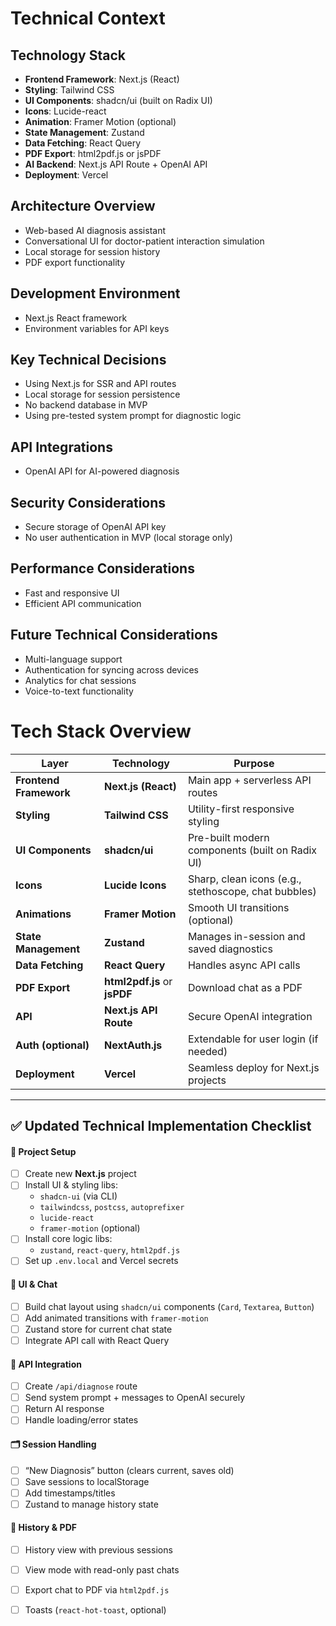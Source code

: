 # Technical Context

## Technology Stack
- **Frontend Framework**: Next.js (React)
- **Styling**: Tailwind CSS
- **UI Components**: shadcn/ui (built on Radix UI)
- **Icons**: Lucide-react
- **Animation**: Framer Motion (optional)
- **State Management**: Zustand
- **Data Fetching**: React Query
- **PDF Export**: html2pdf.js or jsPDF
- **AI Backend**: Next.js API Route + OpenAI API
- **Deployment**: Vercel

## Architecture Overview
- Web-based AI diagnosis assistant
- Conversational UI for doctor-patient interaction simulation
- Local storage for session history
- PDF export functionality

## Development Environment
- Next.js React framework
- Environment variables for API keys

## Key Technical Decisions
- Using Next.js for SSR and API routes
- Local storage for session persistence
- No backend database in MVP
- Using pre-tested system prompt for diagnostic logic

## API Integrations
- OpenAI API for AI-powered diagnosis

## Security Considerations
- Secure storage of OpenAI API key
- No user authentication in MVP (local storage only)

## Performance Considerations
- Fast and responsive UI
- Efficient API communication

## Future Technical Considerations
- Multi-language support
- Authentication for syncing across devices
- Analytics for chat sessions
- Voice-to-text functionality

# Tech Stack Overview

| Layer                | Technology                     | Purpose |
|----------------------|--------------------------------|---------|
| **Frontend Framework** | **Next.js (React)**             | Main app + serverless API routes |
| **Styling**          | **Tailwind CSS**                | Utility-first responsive styling |
| **UI Components**    | **shadcn/ui**                   | Pre-built modern components (built on Radix UI) |
| **Icons**            | **Lucide Icons**                | Sharp, clean icons (e.g., stethoscope, chat bubbles) |
| **Animations**       | **Framer Motion**               | Smooth UI transitions (optional) |
| **State Management** | **Zustand**                     | Manages in-session and saved diagnostics |
| **Data Fetching**    | **React Query**                 | Handles async API calls |
| **PDF Export**       | **html2pdf.js** or **jsPDF**    | Download chat as a PDF |
| **API**              | **Next.js API Route**           | Secure OpenAI integration |
| **Auth (optional)**  | **NextAuth.js**                 | Extendable for user login (if needed) |
| **Deployment**       | **Vercel**                      | Seamless deploy for Next.js projects |

---

## ✅ Updated Technical Implementation Checklist

#### 🧰 Project Setup
- [ ] Create new **Next.js** project
- [ ] Install UI & styling libs:
  - `shadcn-ui` (via CLI)
  - `tailwindcss`, `postcss`, `autoprefixer`
  - `lucide-react`
  - `framer-motion` (optional)
- [ ] Install core logic libs:
  - `zustand`, `react-query`, `html2pdf.js`
- [ ] Set up `.env.local` and Vercel secrets

#### 💬 UI & Chat
- [ ] Build chat layout using `shadcn/ui` components (`Card`, `Textarea`, `Button`)
- [ ] Add animated transitions with `framer-motion`
- [ ] Zustand store for current chat state
- [ ] Integrate API call with React Query

#### 🧠 API Integration
- [ ] Create `/api/diagnose` route
- [ ] Send system prompt + messages to OpenAI securely
- [ ] Return AI response
- [ ] Handle loading/error states

#### 🗂 Session Handling
- [ ] “New Diagnosis” button (clears current, saves old)
- [ ] Save sessions to localStorage
- [ ] Add timestamps/titles
- [ ] Zustand to manage history state

#### 🧾 History & PDF
- [ ] History view with previous sessions
- [ ] View mode with read-only past chats
- [ ] Export chat to PDF via `html2pdf.js`
- [ ] Toasts (`react-hot-toast`, optional)

